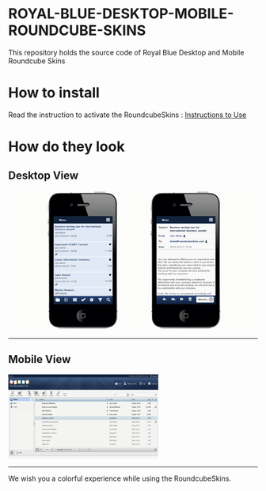 # ROYAL-BLUE-DESKTOP-MOBILE-ROUNDCUBE-SKINS
This repository holds the source code of Royal Blue Desktop and Mobile Roundcube Skins

# How to install
Read the instruction to activate the RoundcubeSkins : [Instructions to Use](https://roundcubeskins.com/activation-guide/)  


# How do they look #

## Desktop View ##

![Royal Blue Desktop Roundcube Skins](images/rblue.png)

---

## Mobile View ##

![Royal Blue Mobile Roundcube Skins](images/royal_blue_mail.png)

---

We wish you a colorful experience while using the RoundcubeSkins.
